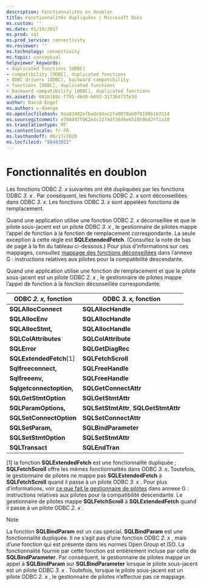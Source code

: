 ```yaml
---
description: Fonctionnalités en doublon
title: Fonctionnalités dupliquées | Microsoft Docs
ms.custom: ''
ms.date: 01/19/2017
ms.prod: sql
ms.prod_service: connectivity
ms.reviewer: ''
ms.technology: connectivity
ms.topic: conceptual
helpviewer_keywords:
- duplicated functions [ODBC]
- compatibility [ODBC], duplicated functions
- ODBC drivers [ODBC], backward compatibility
- functions [ODBC], duplicated functions
- backward compatibility [ODBC], duplicated functions
ms.assetid: 641b16bc-f791-46d8-b093-31736473fe3d
author: David-Engel
ms.author: v-daenge
ms.openlocfilehash: 0aa03482efbadc8dac2fa887deb0f01d9b167214
ms.sourcegitcommit: e700497f962e4c2274df16d9e651059b42ff1a10
ms.translationtype: MT
ms.contentlocale: fr-FR
ms.lasthandoff: 08/17/2020
ms.locfileid: "88483022"
---
```

# <a name="duplicated-features"></a>Fonctionnalités en doublon
Les fonctions ODBC *2. x* suivantes ont été dupliquées par les fonctions ODBC *3. x* . Par conséquent, les fonctions ODBC *2. x* sont déconseillées dans ODBC *3. x*. Les fonctions ODBC *3. x* sont appelées fonctions de remplacement.  
  
 Quand une application utilise une fonction ODBC *2. x* déconseillée et que le pilote sous-jacent est un pilote ODBC *3. x* , le gestionnaire de pilotes mappe l’appel de fonction à la fonction de remplacement correspondante. La seule exception à cette règle est **SQLExtendedFetch**. (Consultez la note de bas de page à la fin du tableau ci-dessous.) Pour plus d’informations sur ces mappages, consultez [mappage des fonctions déconseillées](../../../odbc/reference/appendixes/mapping-deprecated-functions.md) dans l’annexe G : instructions relatives aux pilotes pour la compatibilité descendante.  
  
 Quand une application utilise une fonction de remplacement et que le pilote sous-jacent est un pilote ODBC *2. x* , le gestionnaire de pilotes mappe l’appel de fonction à la fonction déconseillée correspondante.  
  
|ODBC *2. x,* fonction|ODBC *3. x,* fonction|  
|-------------------------|-------------------------|  
|**SQLAllocConnect**|**SQLAllocHandle**|  
|**SQLAllocEnv**|**SQLAllocHandle**|  
|**SQLAllocStmt,**|**SQLAllocHandle**|  
|**SQLColAttributes**|**SQLColAttribute**|  
|**SQLError**|**SQLGetDiagRec**|  
|**SQLExtendedFetch**[1]|**SQLFetchScroll**|  
|**Sqlfreeconnect,**|**SQLFreeHandle**|  
|**Sqlfreeenv,**|**SQLFreeHandle**|  
|**Sqlgetconnectoption,**|**SQLGetConnectAttr**|  
|**SQLGetStmtOption**|**SQLGetStmtAttr**|  
|**SQLParamOptions,**|**SQLSetStmtAttr**, **SQLGetStmtAttr**|  
|**SQLSetConnectOption**|**SQLSetConnectAttr**|  
|**SQLSetParam,**|**SQLBindParameter**|  
|**SQLSetStmtOption**|**SQLSetStmtAttr**|  
|**SQLTransact**|**SQLEndTran**|  
  
 [1] la fonction **SQLExtendedFetch** est une fonctionnalité dupliquée ; **SQLFetchScroll** offre les mêmes fonctionnalités dans ODBC *3. x*. Toutefois, le gestionnaire de pilotes ne mappe pas **SQLExtendedFetch** à **SQLFetchScroll** quand il passe à un pilote ODBC *3. x* . Pour plus d’informations, voir [ce que fait le gestionnaire de pilotes](../../../odbc/reference/appendixes/what-the-driver-manager-does.md) dans annexe G : instructions relatives aux pilotes pour la compatibilité descendante. Le gestionnaire de pilotes mappe **SQLFetchScroll** à **SQLExtendedFetch** quand il passe à un pilote ODBC *2. x* .  
  
> [!NOTE]
>  La fonction **SQLBindParam** est un cas spécial. **SQLBindParam** est une fonctionnalité dupliquée. Il ne s’agit pas d’une fonction ODBC *2. x* , mais d’une fonction qui est présente dans les normes Open Group et ISO. La fonctionnalité fournie par cette fonction est entièrement incluse par celle de **SQLBindParameter**. Par conséquent, le gestionnaire de pilotes mappe un appel à **SQLBindParam** sur **SQLBindParameter** lorsque le pilote sous-jacent est un pilote ODBC *3. x* . Toutefois, lorsque le pilote sous-jacent est un pilote ODBC *2. x* , le gestionnaire de pilotes n’effectue pas ce mappage.
